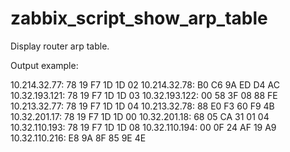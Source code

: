 # zabbix_script_show_arp_table

Display router arp table.

Output example:

10.214.32.77: 78 19 F7 1D 1D 02 
10.214.32.78: B0 C6 9A ED D4 AC 
10.32.193.121: 78 19 F7 1D 1D 03 
10.32.193.122: 00 58 3F 08 88 FE 
10.213.32.77: 78 19 F7 1D 1D 04 
10.213.32.78: 88 E0 F3 60 F9 4B 
10.32.201.17: 78 19 F7 1D 1D 00 
10.32.201.18: 68 05 CA 31 01 04 
10.32.110.193: 78 19 F7 1D 1D 08 
10.32.110.194: 00 0F 24 AF 19 A9 
10.32.110.216: E8 9A 8F 85 9E 4E
